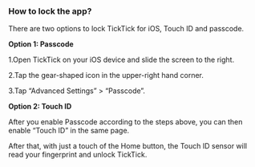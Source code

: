 ### How to lock the app? 

There are two options to lock TickTick for iOS, Touch ID and passcode. 


**Option 1: Passcode**

1.Open TickTick on your iOS device and slide the screen to the right. 

2.Tap the gear-shaped icon in the upper-right hand corner.

3.Tap “Advanced Settings” >  “Passcode”. 


**Option 2: Touch ID**

After you enable Passcode according to the steps above, you can then enable “Touch ID” in the same page.

After that, with just a touch of the Home button, the Touch ID sensor will read your fingerprint and unlock TickTick.






